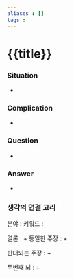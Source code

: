 ```yaml
---
aliases : []
tags : 
---
```


# {{title}}

### Situation
+ 

### Complication
+ 
  
### Question
+ 
  
### Answer
+ 
  
### 생각의 연결 고리
분야 : 
키워드 : 

결론 :
+ 
동일한 주장 :
+ 
  
반대되는 주장 : 
+ 
  
두번째 뇌 : 
+ 
  
  

